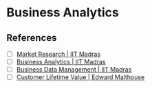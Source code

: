 # Business Analytics

## References

- [ ] [Market Research | IIT Madras](https://www.youtube.com/playlist?list=PLZ2ps__7DhBYYTW-bxo1D50qqpRRtzl3C)
- [ ] [Business Analytics | IIT Madras](https://www.youtube.com/playlist?list=PLZ2ps__7DhBaLi6KQP_MHx_oGQHnqlTji)
- [ ] [Business Data Management | IIT Madras](https://www.youtube.com/playlist?list=PLZ2ps__7DhBbJ-X4TNz-elPXEvBN30iZq)
- [ ] [Customer Lifetime Value | Edward Malthouse](https://www.youtube.com/playlist?list=PLDD7yyOAeWWeXxhK6BJVQONoyMt9lrmYH)